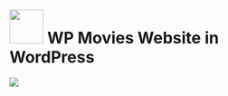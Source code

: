 # <img src="https://skillicons.dev/icons?i=wordpress" width="60" /> WP Movies Website in WordPress

<img src="https://skillicons.dev/icons?i=wordpress,php,html,css,js,git,github,vscode,photoshop,canva" />
